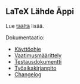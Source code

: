 ## LaTeX Lähde Äppi

Lue [täältä](https://ohjelmistotuotanto-hy.github.io/flask/) lisää.

Dokumentaatio:
- [Käyttöohje](./Dokumentaatio/Kayttoohje.md)
- [Vaatimusmäärittely](./Dokumentaatio/Vaatimusmaarittely.md)
- [Testausdokumentti](./Dokumentaatio/Testaus.md)
- [Työaikakirjanpito](./Dokumentaatio/Tuntikirjanpito.md)
- [Changelog](./Dokumentaatio/Changelog.md)

